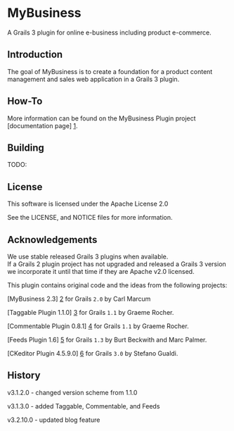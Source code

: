 # MyBusiness
A Grails 3 plugin for online  e-business including product e-commerce.

Introduction
------------
The goal of MyBusiness is to create a foundation for a product content management and sales web application in a Grails 3 plugin.

How-To
------
More information can be found on the MyBusiness Plugin project [documentation page] [1].

Building
--------
TODO:

License
-------
This software is licensed under the Apache License 2.0

See the LICENSE, and NOTICE files for more information.

Acknowledgements
----------------
We use stable released Grails 3 plugins when available.  
If a Grails 2 plugin project has not upgraded and released a Grails 3 version 
we incorporate it until that time if they are Apache v2.0 licensed.

This plugin contains original code and the ideas from the following projects:

[MyBusiness 2.3] [2] for Grails `2.0` by Carl Marcum
 
[Taggable Plugin 1.1.0] [3] for Grails `1.1` by Graeme Rocher.
 
[Commentable Plugin 0.8.1] [4] for Grails `1.1` by Graeme Rocher.

[Feeds Plugin 1.6] [5] for Grails `1.3` by Burt Beckwith and Marc Palmer.

[CKeditor Plugin 4.5.9.0] [6] for Grails `3.0` by Stefano Gualdi.

History
-------
v3.1.2.0 - changed version scheme from 1.1.0

v3.1.3.0 - added Taggable, Commentable, and Feeds

v3.2.10.0 - updated blog feature 

[1]: http://cbmarcum.github.io/mybusiness/ "MyBusiness Plugin"
[2]: http://codebuilders.net/project/mybusiness "MyBusiness Project"
[3]: https://github.com/gpc/taggable "Taggable Plugin"
[4]: https://github.com/gpc/grails-commentable "Commentable Plugin"
[5]: https://github.com/gpc/feeds "Feeds Plugin"
[6]: https://github.com/stefanogualdi/grails-ckeditor "CKEditor Plugin"